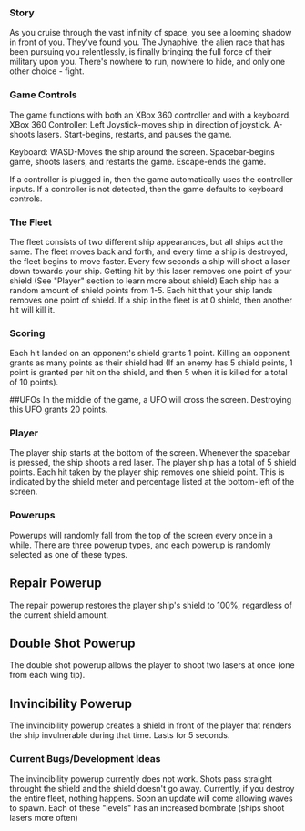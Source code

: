 ### Story
As you cruise through the vast infinity of space, you see a looming shadow in front of you. They've found you. The Jynaphive, the alien race that has been pursuing you relentlessly, is finally bringing the full force of their military upon you. There's nowhere to run, nowhere to hide, and only one other choice - fight.

### Game Controls
The game functions with both an XBox 360 controller and with a keyboard.
XBox 360 Controller: 
  Left Joystick-moves ship in direction of joystick.
  A-shoots lasers.
  Start-begins, restarts, and pauses the game.
 
Keyboard:
  WASD-Moves the ship around the screen.
  Spacebar-begins game, shoots lasers, and restarts the game.
  Escape-ends the game.
  
If a controller is plugged in, then the game automatically uses the controller inputs.
If a controller is not detected, then the game defaults to keyboard controls.
  
### The Fleet
The fleet consists of two different ship appearances, but all ships act the same.
The fleet moves back and forth, and every time a ship is destroyed, the fleet begins to move faster.
Every few seconds a ship will shoot a laser down towards your ship. Getting hit by this laser removes one point of your shield (See "Player" section to learn more about shield)
Each ship has a random amount of shield points from 1-5. Each hit that your ship lands removes one point of shield. If a ship in the fleet is at 0 shield, then another hit will kill it.

### Scoring
Each hit landed on an opponent's shield grants 1 point.
Killing an opponent grants as many points as their shield had (If an enemy has 5 shield points, 1 point is granted per hit on the shield, and then 5 when it is killed for a total of 10 points).

##UFOs
In the middle of the game, a UFO will cross the screen. Destroying this UFO grants 20 points.

### Player
The player ship starts at the bottom of the screen.
Whenever the spacebar is pressed, the ship shoots a red laser.
The player ship has a total of 5 shield points.
Each hit taken by the player ship removes one shield point.
This is indicated by the shield meter and percentage listed at the bottom-left of the screen.

### Powerups
Powerups will randomly fall from the top of the screen every once in a while.
There are three powerup types, and each powerup is randomly selected as one of these types.

## Repair Powerup
The repair powerup restores the player ship's shield to 100%, regardless of the current shield amount.


## Double Shot Powerup
The double shot powerup allows the player to shoot two lasers at once (one from each wing tip).


## Invincibility Powerup
The invincibility powerup creates a shield in front of the player that renders the ship invulnerable during that time. Lasts for 5 seconds.


### Current Bugs/Development Ideas
The invincibility powerup currently does not work. Shots pass straight throught the shield and the shield doesn't go away.
Currently, if you destroy the entire fleet, nothing happens. Soon an update will come allowing waves to spawn. Each of these "levels" has an increased bombrate (ships shoot lasers more often)
